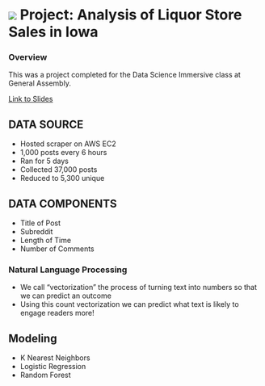 # ![](https://ga-dash.s3.amazonaws.com/production/assets/logo-9f88ae6c9c3871690e33280fcf557f33.png) Project: Analysis of Liquor Store Sales in Iowa

### Overview

This was a project completed for the Data Science Immersive class at General Assembly.

[Link to Slides](https://docs.google.com/presentation/d/1ID5nKcg9FYXVWbP7LCUW_LCmUQWRSXJZ5Y1E5ash_tc/edit?usp=sharing)

## DATA SOURCE
* Hosted scraper on AWS EC2
* 1,000 posts every 6 hours
* Ran for 5 days
* Collected 37,000 posts
* Reduced to 5,300 unique

## DATA COMPONENTS
* Title of Post
* Subreddit
* Length of Time
* Number of Comments

### Natural Language Processing
* We call “vectorization” the process of turning text into numbers so that we can predict an outcome
* Using this count vectorization we can predict what text is likely to engage readers more!

## Modeling
* K Nearest Neighbors
* Logistic Regression
* Random Forest








